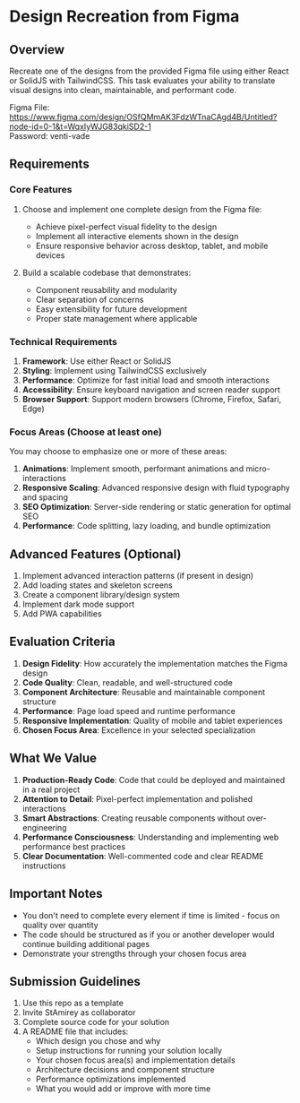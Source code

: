 # Design Recreation from Figma

## Overview
Recreate one of the designs from the provided Figma file using either React or SolidJS with TailwindCSS. This task evaluates your ability to translate visual designs into clean, maintainable, and performant code.

Figma File: https://www.figma.com/design/OSfQMmAK3FdzWTnaCAgd4B/Untitled?node-id=0-1&t=WqxIyWJG83qkiSD2-1  
Password: venti-vade

## Requirements

### Core Features
1. Choose and implement one complete design from the Figma file:
   - Achieve pixel-perfect visual fidelity to the design
   - Implement all interactive elements shown in the design
   - Ensure responsive behavior across desktop, tablet, and mobile devices

2. Build a scalable codebase that demonstrates:
   - Component reusability and modularity
   - Clear separation of concerns
   - Easy extensibility for future development
   - Proper state management where applicable

### Technical Requirements
1. **Framework**: Use either React or SolidJS
2. **Styling**: Implement using TailwindCSS exclusively
3. **Performance**: Optimize for fast initial load and smooth interactions
4. **Accessibility**: Ensure keyboard navigation and screen reader support
5. **Browser Support**: Support modern browsers (Chrome, Firefox, Safari, Edge)

### Focus Areas (Choose at least one)
You may choose to emphasize one or more of these areas:
1. **Animations**: Implement smooth, performant animations and micro-interactions
2. **Responsive Scaling**: Advanced responsive design with fluid typography and spacing
3. **SEO Optimization**: Server-side rendering or static generation for optimal SEO
4. **Performance**: Code splitting, lazy loading, and bundle optimization

## Advanced Features (Optional)
1. Implement advanced interaction patterns (if present in design)
2. Add loading states and skeleton screens
3. Create a component library/design system
4. Implement dark mode support
5. Add PWA capabilities

## Evaluation Criteria

1. **Design Fidelity**: How accurately the implementation matches the Figma design
2. **Code Quality**: Clean, readable, and well-structured code
3. **Component Architecture**: Reusable and maintainable component structure
4. **Performance**: Page load speed and runtime performance
5. **Responsive Implementation**: Quality of mobile and tablet experiences
6. **Chosen Focus Area**: Excellence in your selected specialization

## What We Value

1. **Production-Ready Code**: Code that could be deployed and maintained in a real project
2. **Attention to Detail**: Pixel-perfect implementation and polished interactions
3. **Smart Abstractions**: Creating reusable components without over-engineering
4. **Performance Consciousness**: Understanding and implementing web performance best practices
5. **Clear Documentation**: Well-commented code and clear README instructions

## Important Notes

- You don't need to complete every element if time is limited - focus on quality over quantity
- The code should be structured as if you or another developer would continue building additional pages
- Demonstrate your strengths through your chosen focus area

## Submission Guidelines

1. Use this repo as a template
2. Invite StAmirey as collaborator
3. Complete source code for your solution
4. A README file that includes:
   - Which design you chose and why
   - Setup instructions for running your solution locally
   - Your chosen focus area(s) and implementation details
   - Architecture decisions and component structure
   - Performance optimizations implemented
   - What you would add or improve with more time